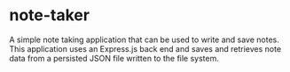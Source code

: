 # note-taker
A simple note taking application that can be used to write and save notes. This application uses an Express.js back end and saves and retrieves note data from a persisted JSON file written to the file system.
